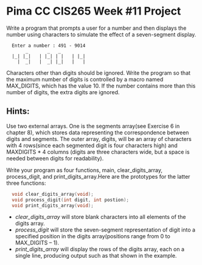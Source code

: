 # Pima CC CIS265 Week #11 Project

Write a program that prompts a user for a number and then displays the number using characters to simulate the effect of a seven-segment 
display.
```Text
  Enter a number : 491 - 9014
       _       _   _
  |_| |_|   | |_| | |   | |_|
    |  _|   |  _| |_|   |   |
```
Characters other than digits should be ignored. Write the program so that the maximum number of digits is controlled by a macro named MAX_DIGITS, which has the value 10. If the number contains more than this number of digits, the extra digits are ignored. 

## Hints:

Use two external arrays. One is the segments array(see Exercise 6 in chapter 8), which stores data representing the correspondence between digits and segments. The outer array, digits, will be an array of characters with 4 rows(since each segmented digit is four characters high) and MAXDIGITS * 4 columns (digits are three characters wide, but a space is needed between digits for readability). 

Write your program as four functions, main, clear_digits_array, process_digit, and print_digits_array.Here are the prototypes for the latter three functions:
```C
  void clear_digits_array(void);
  void process_digit(int digit, int postion);
  void print_digits_array(void);
```
* _clear_digits_array_ will store blank characters into all elements of the digits array. 
* _process_digit_ will store the seven-segment representation of digit into a specified position in the digits array(positions range from 0 to MAX_DIGITS – 1). 
* _print_digits_array_ will display the rows of the digits array, each on a single line, producing output such as that shown in the example.
